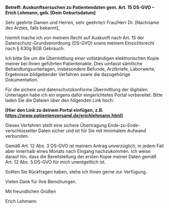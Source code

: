 **Betreff: Auskunftsersuchen zu Patientendaten gem. Art. 15 DS-GVO – Erich Lehmann, geb. [Dein Geburtsdatum]**

Sehr geehrte Damen und Herren,
sehr geehrte/r Frau/Herr Dr. [Nachname des Arztes, falls bekannt],

hiermit mache ich von meinem Recht auf Auskunft nach Art. 15 der Datenschutz-Grundverordnung (DS-GVO) sowie meinem Einsichtsrecht nach § 630g BGB Gebrauch.

Ich bitte Sie um die Übermittlung einer vollständigen elektronischen Kopie meiner bei Ihnen geführten Patientenakte. Dies umfasst sämtliche Behandlungsunterlagen, insbesondere Befunde, Arztbriefe, Laborwerte, Ergebnisse bildgebender Verfahren sowie die dazugehörige Dokumentation.

Für die sichere und datenschutzkonforme Übermittlung der digitalen Unterlagen habe ich ein eigens dafür eingerichtetes Portal vorbereitet. Bitte laden Sie die Dateien über den folgenden Link hoch:

**[Hier den Link zu deinem Portal einfügen, z.B. https://www.patientenversand.de/erichlehmann.html]**

Dieses Verfahren stellt eine sichere Übertragung Ende-zu-Ende-verschlüsselter Daten sicher und ist für Sie mit minimalem Aufwand verbunden.

Gemäß Art. 12 Abs. 3 DS-GVO ist meinem Antrag unverzüglich, in jedem Fall aber innerhalb eines Monats nach Eingang nachzukommen. Ich weise darauf hin, dass die Bereitstellung der ersten Kopie meiner Daten gemäß Art. 12 Abs. 5 DS-GVO für mich unentgeltlich ist.

Sollten Sie Rückfragen haben, stehe ich Ihnen gerne zur Verfügung.

Vielen Dank für Ihre Bemühungen.

Mit freundlichen Grüßen

Erich Lehmann
